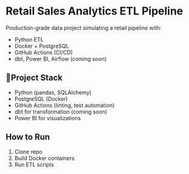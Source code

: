 # Retail Sales Analytics ETL Pipeline

Production-grade data project simulating a retail pipeline with:
- Python ETL
- Docker + PostgreSQL
- GitHub Actions (CI/CD)
- dbt, Power BI, Airflow (coming soon)

## 👨Project Stack
- Python (pandas, SQLAlchemy)
- PostgreSQL (Docker)
- GitHub Actions (linting, test automation)
- dbt for transformation (coming soon)
- Power BI for visualizations

##  How to Run
1. Clone repo
2. Build Docker containers
3. Run ETL scripts
